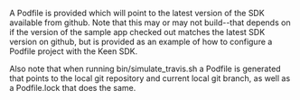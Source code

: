A Podfile is provided which will point to the latest version of the SDK available from github. Note that this may or may not build--that depends on if the version of the sample app checked out matches the latest SDK version on github, but is provided as an example of how to configure a Podfile project with the Keen SDK.

Also note that when running bin/simulate_travis.sh a Podfile is generated that points to the local git repository and current local git branch, as well as a Podfile.lock that does the same.